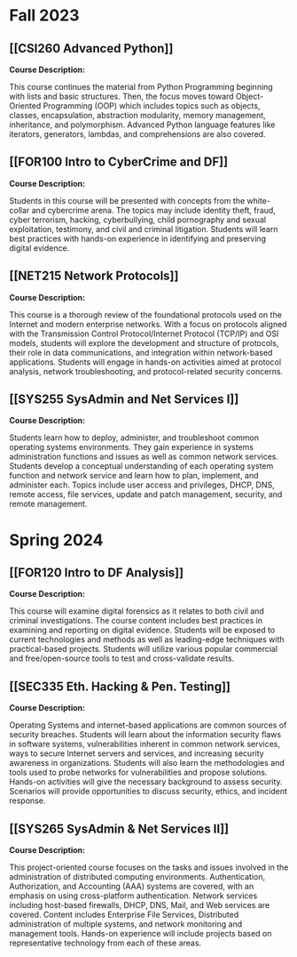 # Fall 2023
## [[CSI260 Advanced Python]]

**Course Description:**

This course continues the material from Python Programming beginning with lists and basic structures. Then, the focus moves toward Object-Oriented Programming (OOP) which includes topics such as objects, classes, encapsulation, abstraction modularity, memory management, inheritance, and polymorphism. Advanced Python language features like iterators, generators, lambdas, and comprehensions are also covered.
## [[FOR100 Intro to CyberCrime and DF]]

**Course Description:**

Students in this course will be presented with concepts from the white-collar and cybercrime arena. The topics may include identity theft, fraud, cyber terrorism, hacking, cyberbullying, child pornography and sexual exploitation, testimony, and civil and criminal litigation. Students will learn best practices with hands-on experience in identifying and preserving digital evidence.
## [[NET215 Network Protocols]]

**Course Description:**

This course is a thorough review of the foundational protocols used on the Internet and modern enterprise networks. With a focus on protocols aligned with the Transmission Control Protocol/Internet Protocol (TCP/IP) and OSI models, students will explore the development and structure of protocols, their role in data communications, and integration within network-based applications. Students will engage in hands-on activities aimed at protocol analysis, network troubleshooting, and protocol-related security concerns.
## [[SYS255 SysAdmin and Net Services I]]

**Course Description:**

Students learn how to deploy, administer, and troubleshoot common operating systems environments. They gain experience in systems administration functions and issues as well as common network services. Students develop a conceptual understanding of each operating system function and network service and learn how to plan, implement, and administer each. Topics include user access and privileges, DHCP, DNS, remote access, file services, update and patch management, security, and remote management.
# Spring 2024
## [[FOR120 Intro to DF Analysis]]

**Course Description:**

This course will examine digital forensics as it relates to both civil and criminal investigations. The course content includes best practices in examining and reporting on digital evidence. Students will be exposed to current technologies and methods as well as leading-edge techniques with practical-based projects. Students will utilize various popular commercial and free/open-source tools to test and cross-validate results.
## [[SEC335 Eth. Hacking & Pen. Testing]]

**Course Description:**

Operating Systems and internet-based applications are common sources of security breaches. Students will learn about the information security flaws in software systems, vulnerabilities inherent in common network services, ways to secure Internet servers and services, and increasing security awareness in organizations. Students will also learn the methodologies and tools used to probe networks for vulnerabilities and propose solutions. Hands-on activities will give the necessary background to assess security. Scenarios will provide opportunities to discuss security, ethics, and incident response.
## [[SYS265 SysAdmin & Net Services II]]

**Course Description:**

This project-oriented course focuses on the tasks and issues involved in the administration of distributed computing environments. Authentication, Authorization, and Accounting (AAA) systems are covered, with an emphasis on using cross-platform authentication. Network services including host-based firewalls, DHCP, DNS, Mail, and Web services are covered. Content includes Enterprise File Services, Distributed administration of multiple systems, and network monitoring and management tools. Hands-on experience will include projects based on representative technology from each of these areas.